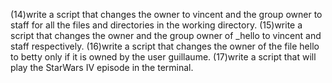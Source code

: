 (14)write a script that changes the owner to vincent and the group owner to staff for all the files and directories in the working directory. (15)write a script that changes the owner and the group owner of _hello to vincent and staff respectively. (16)write a script that changes the owner of the file hello to betty only if it is owned by the user guillaume. (17)write a script that will play the StarWars IV episode in the terminal.
